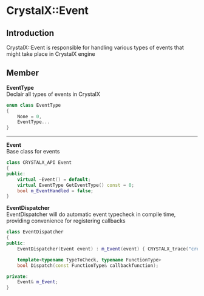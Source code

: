 # **CrystalX::Event**

## Introduction  

CrystalX::Event is responsible for handling various types of events that might take place in CrystalX engine  

## Member  

**EventType**  
Declair all types of events in CrystalX  

``` C++
enum class EventType
{
    None = 0,
    EventType...
}
```  

---  

**Event**  
Base class for events  

``` C++
class CRYSTALX_API Event
{
public:
    virtual ~Event() = default;
    virtual EventType GetEventType() const = 0;
    bool m_EventHandled = false;
}
```  

**EventDispatcher**  
EventDispatcher will do automatic event typecheck in compile time, providing convenience for registering callbacks  

``` C++
class EventDispatcher
{
public:
    EventDispatcher(Event event) : m_Event(event) { CRYSTALX_trace("create"); };

    template<typename TypeToCheck, typename FunctionType>
    bool Dispatch(const FunctionType& callbackfunction);

private:
    Event& m_Event;
}
```  
